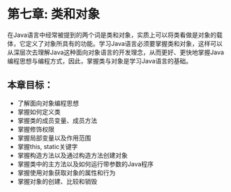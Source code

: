 # 第七章: 类和对象 #
在Java语言中经常被提到的两个词是类和对象，实质上可以将类看做是对象的载体，它定义了对象所具有的功能。学习Java语言必须要掌握类和对象，这样可以从深层次去理解Java这种面向对象语言的开发理念，从而更好、更快地掌握Java编程思想与编程方式，因此，掌握类与对象是学习Java语言的基础。

## 本章目标：
- 了解面向对象编程思想
- 掌握如何定义类
- 掌握类的成员变量、成员方法
- 掌握修饰权限
- 掌握局部变量以及作用范围
- 掌握this, static关键字
- 掌握构造方法以及通过构造方法创建对象
- 掌握类中的主方法以及如何运行带参数的Java程序
- 掌握使用对象获取对象的属性和行为
- 掌握对象的创建、比较和销毁

